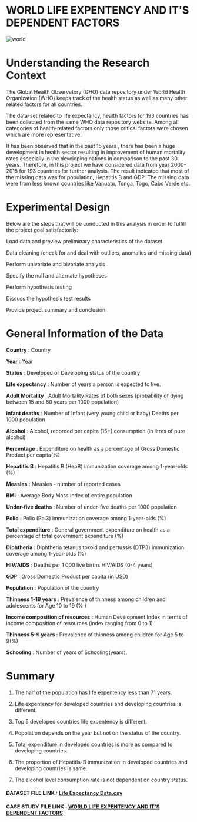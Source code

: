 # WORLD LIFE EXPENTENCY AND IT'S DEPENDENT FACTORS

![world](https://user-images.githubusercontent.com/85668824/121782930-aca08c80-cbc9-11eb-8304-244823ec4826.gif)

# Understanding the Research Context

The Global Health Observatory (GHO) data repository under World Health Organization (WHO) keeps track of the health status as well as many other related factors for all countries.

The data-set related to life expectancy, health factors for 193 countries has been collected from the same WHO data repository website. Among all categories of health-related factors only those critical factors were chosen which are more representative.

It has been observed that in the past 15 years , there has been a huge development in health sector resulting in improvement of human mortality rates especially in the developing nations in comparison to the past 30 years. Therefore, in this project we have considered data from year 2000-2015 for 193 countries for further analysis. The result indicated that most of the missing data was for population, Hepatitis B and GDP. The missing data were from less known countries like Vanuatu, Tonga, Togo, Cabo Verde etc.

# Experimental Design

Below are the steps that will be conducted in this analysis in order to fulfill the project goal satisfactorily:

Load data and preview preliminary characteristics of the dataset

Data cleaning (check for and deal with outliers, anomalies and missing data)

Perform univariate and bivariate analysis

Specify the null and alternate hypotheses

Perform hypothesis testing

Discuss the hypothesis test results

Provide project summary and conclusion

# General Information of the Data

**Country** : Country

**Year** : Year

**Status** : Developed or Developing status of the country

**Life expectancy** : Number of years a person is expected to live.

**Adult Mortality** : Adult Mortality Rates of both sexes (probability of dying between 15 and 60 years per 1000 population)

**infant deaths** : Number of Infant (very young child or baby) Deaths per 1000 population

**Alcohol** : Alcohol, recorded per capita (15+) consumption (in litres of pure alcohol)

**Percentage** : Expenditure on health as a percentage of Gross Domestic Product per capita(%)

**Hepatitis B** : Hepatitis B (HepB) immunization coverage among 1-year-olds (%)

**Measles** : Measles - number of reported cases

**BMI** : Average Body Mass Index of entire population

**Under-five deaths** : Number of under-five deaths per 1000 population

**Polio** : Polio (Pol3) immunization coverage among 1-year-olds (%)

**Total expenditure** : General government expenditure on health as a percentage of total government expenditure (%)

**Diphtheria** : Diphtheria tetanus toxoid and pertussis (DTP3) immunization coverage among 1-year-olds (%)

**HIV/AIDS** : Deaths per 1 000 live births HIV/AIDS (0-4 years)

**GD**P : Gross Domestic Product per capita (in USD)

**Population** : Population of the country

**Thinness 1-19 years** : Prevalence of thinness among children and adolescents for Age 10 to 19 (% )

**Income composition of resources** : Human Development Index in terms of income composition of resources (index ranging from 0 to 1)

**Thinness 5-9 years** : Prevalence of thinness among children for Age 5 to 9(%)

**Schooling** : Number of years of Schooling(years).


# Summary

1. The half of the population has life expentency less than 71 years.

2. Life expentency for developed countries and developing countries is different.

3. Top 5 developed countries life expentency is different.

4. Popolation depends on the year but not on the status of the country. 

5. Total expenditure in developed countries is more as compared to developing countries.

6. The proportion of Hepatitis-B immunization in developed countries and developing countries is same.

7. The alcohol level consumption rate is not dependent on country status.



<h4>DATASET FILE LINK : <a href='https://github.com/Akshay672/WORLD_LIFE_EXPENTENCY_AND_IT_S_DEPENDENT_FACTORS/blob/main/Life%20Expectancy%20Data.csv'>Life Expectancy Data.csv</a></h4>


<h4>CASE STUDY FILE LINK : <a href='https://github.com/Akshay672/WORLD_LIFE_EXPENTENCY_AND_IT_S_DEPENDENT_FACTORS/blob/main/WORLD_LIFE_EXPENTENCY_AND_IT_S_DEPENDENT_FACTORS.ipynb'>WORLD LIFE EXPENTENCY AND IT'S DEPENDENT FACTORS</a></h4>

